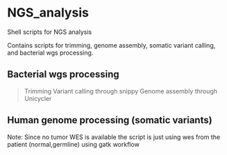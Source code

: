 # NGS_analysis
Shell scripts for NGS analysis

Contains scripts for trimming, genome assembly, somatic variant calling, and bacterial wgs processing.

## Bacterial wgs processing 
> Trimming 
> Variant calling through snippy
> Genome assembly through Unicycler

## Human genome processing (somatic variants)
Note: Since no tumor WES is available the script is just using wes from the patient (normal,germline)
using gatk workflow

